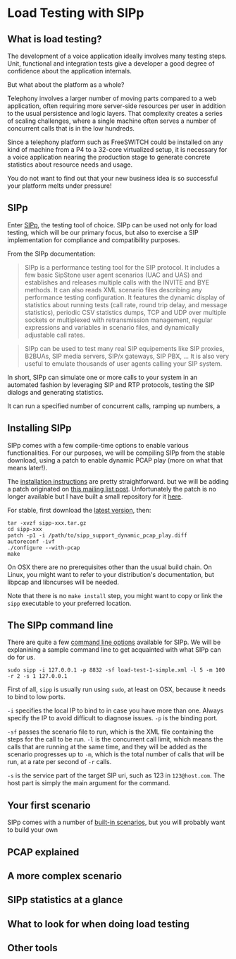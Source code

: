 # Load Testing with SIPp

## What is load testing?

The development of a voice application ideally involves many testing steps. Unit, functional and integration tests give a developer a good degree of confidence about the application internals.

But what about the platform as a whole?

Telephony involves a larger number of moving parts compared to a web application, often requiring more server-side resources per user in addition to the usual persistence and logic layers. That complexity creates a series of scaling challenges, where a single machine often serves a number of concurrent calls that is in the low hundreds.

Since a telephony platform such as FreeSWITCH could be installed on any kind of machine from a P4 to a 32-core virtualized setup, it is necessary for a voice application nearing the production stage to generate concrete statistics about resource needs and usage.

You do not want to find out that your new business idea is so successful your platform melts under pressure!

## SIPp

Enter [SIPp](http://sipp.sourceforge.net/), the testing tool of choice. SIPp can be used not only for load testing, which will be our primary focus, but also to exercise a SIP implementation for compliance and compatibility purposes.

From the SIPp documentation:

> SIPp is a performance testing tool for the SIP protocol. It includes a few basic SipStone user agent scenarios (UAC and UAS) and establishes and releases multiple calls with the INVITE and BYE methods. It can also reads XML scenario files describing any performance testing configuration. It features the dynamic display of statistics about running tests (call rate, round trip delay, and message statistics), periodic CSV statistics dumps, TCP and UDP over multiple sockets or multiplexed with retransmission management, regular expressions and variables in scenario files, and dynamically adjustable call rates.

> SIPp can be used to test many real SIP equipements like SIP proxies, B2BUAs, SIP media servers, SIP/x gateways, SIP PBX, ... It is also very useful to emulate thousands of user agents calling your SIP system.

In short, SIPp can simulate one or more calls to your system in an automated fashion by leveraging SIP and RTP protocols, testing the SIP dialogs and generating statistics.

It can run a specified number of concurrent calls, ramping up numbers, a

## Installing SIPp

SIPp comes with a few compile-time options to enable various functionalities. For our purposes, we will be compiling SIPp from the stable download, using a patch to enable dynamic PCAP play (more on what that means later!).

The [installation instructions](http://sipp.sourceforge.net/doc/reference.html#Stable+release) are pretty straightforward. but we will be adding a patch originated on [this mailing list post](http://permalink.gmane.org/gmane.comp.telephony.sipp.user/5751). Unfortunately the patch is no longer available but I have built a small repository for it [here](https://github.com/polysics/sipp_dynamic_pcapp_play).

For stable, first download the [latest version](http://sourceforge.net/projects/sipp/files/latest/download?source=files), then:

```
tar -xvzf sipp-xxx.tar.gz
cd sipp-xxx
patch -p1 -i /path/to/sipp_support_dynamic_pcap_play.diff
autoreconf -ivf
./configure --with-pcap
make
```

On OSX there are no prerequisites other than the usual build chain. On Linux, you might want to refer to your distribution's documentation, but libpcap and libncurses will be needed.

Note that there is no ```make install``` step, you might want to copy or link the ```sipp``` executable to your preferred location.

## The SIPp command line

There are quite a few [command line options](http://sipp.sourceforge.net/doc/reference.html#Online+help+%28-h%29) available for SIPp. We will be explanining a sample command line to get acquainted with what SIPp can do for us.

```
sudo sipp -i 127.0.0.1 -p 8832 -sf load-test-1-simple.xml -l 5 -m 100 -r 2 -s 1 127.0.0.1
```

First of all, ```sipp``` is usually run using ```sudo```, at least on OSX, because it needs to bind to low ports.

```-i``` specifies the local IP to bind to in case you have more than one. Always specify the IP to avoid difficult to diagnose issues. ```-p``` is the binding port.

```-sf``` passes the scenario file to run, which is the XML file containing the steps for the call to be run. ```-l``` is the concurrent call limit, which means the calls that are running at the same time, and they will be added as the scenario progresses up to ```-m```, which is the total number of calls that will be run, at a rate per second of ```-r``` calls.

```-s``` is the service part of the target SIP uri, such as 123 in ```123@host.com```. The host part is simply the main argument for the command.

## Your first scenario

SIPp comes with a number of [built-in scenarios](http://sipp.sourceforge.net/doc/reference.html#Integrated+scenarios), but you will probably want to build your own

## PCAP explained
## A more complex scenario
## SIPp statistics at a glance
## What to look for when doing load testing
## Other tools
